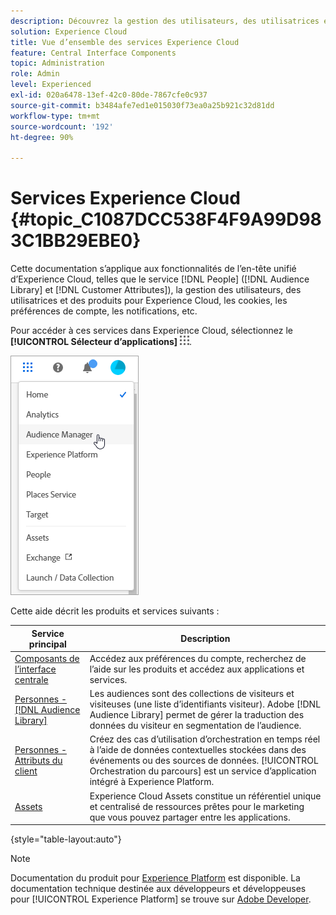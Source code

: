 ```yaml
---
description: Découvrez la gestion des utilisateurs, des utilisatrices et des produits Adobe Experience Cloud ainsi que les services Personnes (audiences et attributs de clientes et clients), Journey Orchestration (orchestration de parcours), Offres, Lieux, Experience Platform et Mobile Services.
solution: Experience Cloud
title: Vue d’ensemble des services Experience Cloud
feature: Central Interface Components
topic: Administration
role: Admin
level: Experienced
exl-id: 020a6478-13ef-42c0-80de-7867cfe0c937
source-git-commit: b3484afe7ed1e015030f73ea0a25b921c32d81dd
workflow-type: tm+mt
source-wordcount: '192'
ht-degree: 90%

---
```


# Services Experience Cloud {#topic_C1087DCC538F4F9A99D983C1BB29EBE0}

Cette documentation s’applique aux fonctionnalités de l’en-tête unifié d’Experience Cloud, telles que le service [!DNL People] ([!DNL Audience Library] et [!DNL Customer Attributes]), la gestion des utilisateurs, des utilisatrices et des produits pour Experience Cloud, les cookies, les préférences de compte, les notifications, etc.

Pour accéder à ces services dans Experience Cloud, sélectionnez le **[!UICONTROL Sélecteur dʼapplications]**
![Sélecteur de services](../assets/menu-icon.png).

![Services Experience Cloud](../assets/platform-core-services.png)

Cette aide décrit les produits et services suivants :

| Service principal | Description |
|--- |--- |
| [Composants de l’interface centrale](../experience-cloud.md) | Accédez aux préférences du compte, recherchez de l’aide sur les produits et accédez aux applications et services. |
| [Personnes -  [!DNL Audience Library]](audiences/overview.md) | Les audiences sont des collections de visiteurs et visiteuses (une liste d’identifiants visiteur). Adobe [!DNL Audience Library] permet de gérer la traduction des données du visiteur en segmentation de l’audience. |
| [Personnes - Attributs du client](customer-attributes/attributes.md) | Créez des cas d’utilisation d’orchestration en temps réel à l’aide de données contextuelles stockées dans des événements ou des sources de données. [!UICONTROL Orchestration du parcours] est un service d’application intégré à Experience Platform. |
| [Assets](assets/experience-cloud-assets.md) | Experience Cloud Assets constitue un référentiel unique et centralisé de ressources prêtes pour le marketing que vous pouvez partager entre les applications. |

{style="table-layout:auto"}

>[!NOTE]
>
>Documentation du produit pour [Experience Platform](https://experienceleague.adobe.com/docs/experience-platform/landing/home.html?lang=fr) est disponible. La documentation technique destinée aux développeurs et développeuses pour [!UICONTROL Experience Platform] se trouve sur [Adobe Developer](https://developer.adobe.com/apis).
